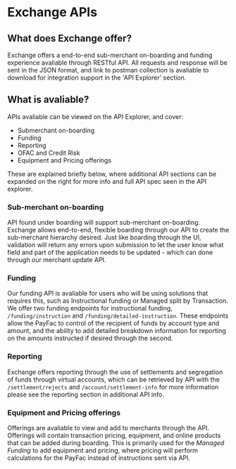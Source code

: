 # Exchange APIs

## What does Exchange offer? 

Exchange offers a end-to-end sub-merchant on-boarding and funding experience avaliable through RESTful API. All requests and response will be sent in the JSON format, and link to postman collection is avaliable to download for integration support in the 'API Explorer' section.

## What is avaliable?

APIs avaliable can be viewed on the API Explorer, and cover:
- Submerchant on-boarding
- Funding 
- Reporting
- OFAC and Credit Risk
- Equipment and Pricing offerings 

These are explained briefly below, where additional API sections can be expanded on the right for more info and full API spec seen in the API explorer.

### Sub-merchant on-boarding 

API found under boarding will support sub-merchant on-boarding. Exchange allows end-to-end, flexible boarding through our API to create the sub-merchant hierarchy desired.
Just like boarding through the UI, validation will return any errors upon submission to let the user know what field and part of the application needs to be updated - which can done through our merchant update API.

### Funding  

Our funding API is avaliable for users who will be using solutions that requires this, such as Instructional funding or Managed split by Transaction.
We offer two funding endpoints for instructional funding, `/funding/instruction` and `/funding/detailed-instruction`. These endpoints allow the PayFac to control of the recipient of funds by account type and amount, and the ability to add detailed breakdown information for reporting on the amounts instructed if desired through the second.

### Reporting

Exchange offers reporting through the use of settlements and segregation of funds through virtual accounts, which can be retrieved by API with the `/settlement/rejects` and `/account/settlement-info` for more information please see the reporting section in additional API info.

### Equipment and Pricing offerings  

Offerings are avaliable to view and add to merchants through the API. Offerings will contain transaction pricing, equipment, and online products that can be added during boarding. This is primarily used for the *Managed Funding* to add equipment and pricing, where pricing will perform calculations for the PayFac instead of instructions sent via API.


